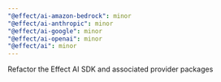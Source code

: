 ```yaml
---
"@effect/ai-amazon-bedrock": minor
"@effect/ai-anthropic": minor
"@effect/ai-google": minor
"@effect/ai-openai": minor
"@effect/ai": minor
---
```


Refactor the Effect AI SDK and associated provider packages
